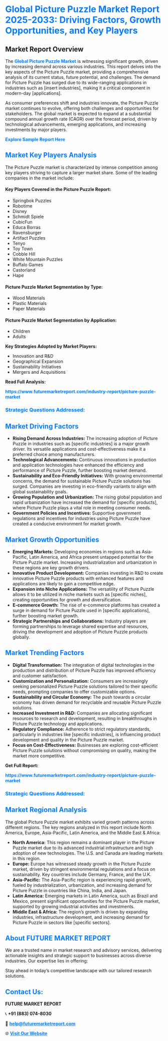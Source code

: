 <h1 style="color: #007BFF;">Global Picture Puzzle Market Report 2025-2033: Driving Factors, Growth Opportunities, and Key Players</h1>

<section id="overview">
<h2>Market Report Overview</h2>
<p>The <a href="https://www.futuremarketreport.com/industry-report/picture-puzzle-market" style="color: #007BFF; text-decoration: none;"><strong>Global Picture Puzzle Market</strong></a> is witnessing significant growth, driven by increasing demand across various industries. This report delves into the key aspects of the Picture Puzzle market, providing a comprehensive analysis of its current status, future potential, and challenges. The demand for Picture Puzzle has surged due to its wide-ranging applications in industries such as [insert industries], making it a critical component in modern-day [applications].</p>
<p>As consumer preferences shift and industries innovate, the Picture Puzzle market continues to evolve, offering both challenges and opportunities for stakeholders. The global market is expected to expand at a substantial compound annual growth rate (CAGR) over the forecast period, driven by technological advancements, emerging applications, and increasing investments by major players.</p>
</section>

<section id="overview">
<p><a href="https://www.futuremarketreport.com/request-sample/reportId=57815" style="color: #007BFF; text-decoration: none;"><strong>Explore Sample Report Here</strong></a></p>
</section>

<section id="key-players">
<h2 style="color: #007BFF;">Market Key Players Analysis</h2>
<p>The Picture Puzzle market is characterized by intense competition among key players striving to capture a larger market share. Some of the leading companies in the market include:</p>
<h4>Key Players Covered in the Picture Puzzle Report:</h4>
<ul><li>Springbok Puzzles</li><li>Robotime</li><li>Disney</li><li>Schmidt Spiele</li><li>CubicFun</li><li>Educa Borras</li><li>Ravensburger</li><li>Artifact Puzzles</li><li>Tenyo</li><li>Toy Town</li><li>Cobble Hill</li><li>White Mountain Puzzles</li><li>Buffalo Games</li><li>Castorland</li><li>Hape</li></ul>
<h4>Picture Puzzle Market Segmentation by Type:</h4>
<ul><li>Wood Materials</li><li>Plastic Materials</li><li>Paper Materials</li></ul>

<h4>Picture Puzzle Market Segmentation by Application:</h4>
<ul><li>Children</li><li>Adults</li></ul>
<p><strong>Key Strategies Adopted by Market Players:</strong></p>
<ul>
<li>Innovation and R&D</li>
<li>Geographical Expansion</li>
<li>Sustainability Initiatives</li>
<li>Mergers and Acquisitions</li>
</ul>
</section>

<section>
<p><strong>Read Full Analysis: </strong></p><a href="https://www.futuremarketreport.com/industry-report/picture-puzzle-market" style="color: #007BFF; text-decoration: none;"><strong>https://www.futuremarketreport.com/industry-report/picture-puzzle-market</strong></a>
<h3 style="color: #007BFF;">Strategic Questions Addressed:</h3>
</section>

<section id="driving-factors">
<h2 style="color: #007BFF;">Market Driving Factors</h2>
<ul>
<li><strong>Rising Demand Across Industries:</strong> The increasing adoption of Picture Puzzle in industries such as [specific industries] is a major growth driver. Its versatile applications and cost-effectiveness make it a preferred choice among manufacturers.</li>
<li><strong>Technological Advancements:</strong> Continuous innovations in production and application technologies have enhanced the efficiency and performance of Picture Puzzle, further boosting market demand.</li>
<li><strong>Sustainability and Eco-Friendly Initiatives:</strong> With growing environmental concerns, the demand for sustainable Picture Puzzle solutions has surged. Companies are investing in eco-friendly variants to align with global sustainability goals.</li>
<li><strong>Growing Population and Urbanization:</strong> The rising global population and rapid urbanization have increased the demand for [specific products], where Picture Puzzle plays a vital role in meeting consumer needs.</li>
<li><strong>Government Policies and Incentives:</strong> Supportive government regulations and incentives for industries using Picture Puzzle have created a conducive environment for market growth.</li>
</ul>
</section>

<section id="growth-opportunities">
<h2 style="color: #007BFF;">Market Growth Opportunities</h2>
<ul>
<li><strong>Emerging Markets:</strong> Developing economies in regions such as Asia-Pacific, Latin America, and Africa present untapped potential for the Picture Puzzle market. Increasing industrialization and urbanization in these regions are key growth drivers.</li>
<li><strong>Innovative Product Development:</strong> Companies investing in R&D to create innovative Picture Puzzle products with enhanced features and applications are likely to gain a competitive edge.</li>
<li><strong>Expansion into Niche Applications:</strong> The versatility of Picture Puzzle allows it to be utilized in niche markets such as [specific niches], creating opportunities for growth and diversification.</li>
<li><strong>E-commerce Growth:</strong> The rise of e-commerce platforms has created a surge in demand for Picture Puzzle used in [specific applications], further boosting market growth.</li>
<li><strong>Strategic Partnerships and Collaborations:</strong> Industry players are forming partnerships to leverage shared expertise and resources, driving the development and adoption of Picture Puzzle products globally.</li>
</ul>
</section>

<section id="trending-factors">
<h2 style="color: #007BFF;">Market Trending Factors</h2>
<ul>
<li><strong>Digital Transformation:</strong> The integration of digital technologies in the production and distribution of Picture Puzzle has improved efficiency and customer satisfaction.</li>
<li><strong>Customization and Personalization:</strong> Consumers are increasingly seeking personalized Picture Puzzle solutions tailored to their specific needs, prompting companies to offer customizable options.</li>
<li><strong>Sustainability and Circular Economy:</strong> The push towards a circular economy has driven demand for recyclable and reusable Picture Puzzle solutions.</li>
<li><strong>Increased Investment in R&D:</strong> Companies are allocating significant resources to research and development, resulting in breakthroughs in Picture Puzzle technology and applications.</li>
<li><strong>Regulatory Compliance:</strong> Adherence to strict regulatory standards, particularly in industries like [specific industries], is influencing product development and quality in the Picture Puzzle market.</li>
<li><strong>Focus on Cost-Effectiveness:</strong> Businesses are exploring cost-efficient Picture Puzzle solutions without compromising on quality, making the market more competitive.</li>
</ul>
</section>

<section>
<p><strong>Get Full Report: </strong></p><a href="https://www.futuremarketreport.com/industry-report/picture-puzzle-market" style="color: #007BFF; text-decoration: none;"><strong>https://www.futuremarketreport.com/industry-report/picture-puzzle-market</strong></a>
<h3 style="color: #007BFF;">Strategic Questions Addressed:</h3>
</section>


<section id="regional-analysis">
<h2 style="color: #007BFF;">Market Regional Analysis</h2>
<p>The global Picture Puzzle market exhibits varied growth patterns across different regions. The key regions analyzed in this report include North America, Europe, Asia-Pacific, Latin America, and the Middle East & Africa:</p>
<ul>
<li><strong>North America:</strong> This region remains a dominant player in the Picture Puzzle market due to its advanced industrial infrastructure and high adoption of new technologies. The U.S. and Canada are leading markets in this region.</li>
<li><strong>Europe:</strong> Europe has witnessed steady growth in the Picture Puzzle market, driven by stringent environmental regulations and a focus on sustainability. Key countries include Germany, France, and the U.K.</li>
<li><strong>Asia-Pacific:</strong> The Asia-Pacific region is experiencing rapid growth, fueled by industrialization, urbanization, and increasing demand for Picture Puzzle in countries like China, India, and Japan.</li>
<li><strong>Latin America:</strong> Emerging markets in Latin America, such as Brazil and Mexico, present significant opportunities for the Picture Puzzle market, supported by growing industrial activities and investments.</li>
<li><strong>Middle East & Africa:</strong> The region’s growth is driven by expanding industries, infrastructure development, and increasing demand for Picture Puzzle in sectors like [specific sectors].</li>
</ul>
</section>

<footer>
<h2 style="color: #007BFF;">About FUTURE MARKET REPORT</h2>
<p>We are a trusted name in market research and advisory services, delivering actionable insights and strategic support to businesses across diverse industries. Our expertise lies in offering:</p>

<p>Stay ahead in today’s competitive landscape with our tailored research solutions.</p>

<h2 style="color: #007BFF;">Contact Us:</h2>
<p><strong>FUTURE MARKET REPORT</strong></p>
<p>📞 <strong>+91 (883) 074-8030</strong></p>
<p>📧 <strong><a href="mailto:help@futuremarketreport.com" style="color: #007BFF;">help@futuremarketreport.com</a></strong></p>
<p>🌐 <strong><a href="https://www.futuremarketreport.com/" style="color: #007BFF;">Visit Our Website</a></strong></p>
</footer>